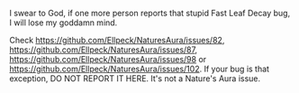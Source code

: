 I swear to God, if one more person reports that stupid Fast Leaf Decay bug, I will lose my goddamn mind.

Check https://github.com/Ellpeck/NaturesAura/issues/82, https://github.com/Ellpeck/NaturesAura/issues/87, https://github.com/Ellpeck/NaturesAura/issues/98 or https://github.com/Ellpeck/NaturesAura/issues/102. If your bug is that exception, DO NOT REPORT IT HERE. It's not a Nature's Aura issue.
